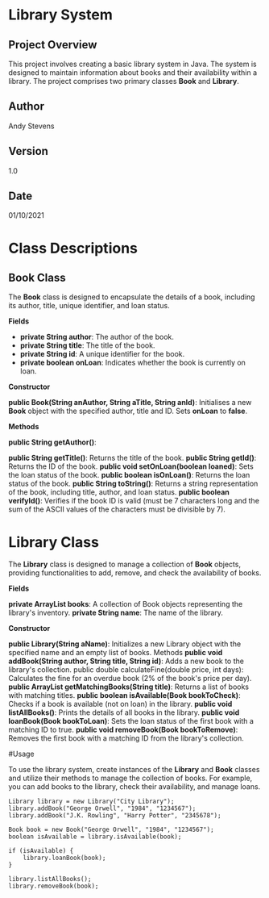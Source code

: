 # Library System

## Project Overview

This project involves creating a basic library system in Java.  The system is designed to maintain information about books and their availability within a library.  The project comprises two primary classes **Book** and **Library**.

## Author
Andy Stevens

## Version

1.0

## Date
01/10/2021

# Class Descriptions

## Book Class

The **Book** class is designed to encapsulate the details of a book, including its author, title, unique identifier, and loan status.

**Fields**

- **private String author**: The author of the book.
- **private String title**: The title of the book.
- **private String id**: A unique identifier for the book.
- **private boolean onLoan**: Indicates whether the book is currently on loan.

**Constructor**

**public Book(String anAuthor, String aTitle, String anId)**: Initialises a new **Book** object with the specified author, title and ID. Sets **onLoan** to **false**.

**Methods**

**public String getAuthor()**:
 
**public String getTitle()**: Returns the title of the book.
**public String getId()**: Returns the ID of the book.
**public void setOnLoan(boolean loaned)**: Sets the loan status of the book.
**public boolean isOnLoan()**: Returns the loan status of the book.
**public String toString()**: Returns a string representation of the book, including title, author, and loan status.
**public boolean verifyId()**: Verifies if the book ID is valid (must be 7 characters long and the sum of the ASCII values of the characters must be divisible by 7).

# Library Class

The **Library** class is designed to manage a collection of **Book** objects, providing functionalities to add, remove, and check the availability of books.

**Fields**

**private ArrayList<Book> books**: A collection of Book objects representing the library's inventory.
**private String name**: The name of the library.

**Constructor**

**public Library(String aName)**: Initializes a new Library object with the specified name and an empty list of books.
Methods
**public void addBook(String author, String title, String id)**: Adds a new book to the library's collection.
public double calculateFine(double price, int days): Calculates the fine for an overdue book (2% of the book's price per day).
**public ArrayList<Book> getMatchingBooks(String title)**: Returns a list of books with matching titles.
**public boolean isAvailable(Book bookToCheck)**: Checks if a book is available (not on loan) in the library.
**public void listAllBooks()**: Prints the details of all books in the library.
**public void loanBook(Book bookToLoan)**: Sets the loan status of the first book with a matching ID to true.
**public void removeBook(Book bookToRemove)**: Removes the first book with a matching ID from the library's collection.

#Usage

To use the library system, create instances of the **Library** and **Book** classes and utilize their methods to manage the collection of books. For example, you can add books to the library, check their availability, and manage loans.


```
Library library = new Library("City Library");
library.addBook("George Orwell", "1984", "1234567");
library.addBook("J.K. Rowling", "Harry Potter", "2345678");

Book book = new Book("George Orwell", "1984", "1234567");
boolean isAvailable = library.isAvailable(book);

if (isAvailable) {
    library.loanBook(book);
}

library.listAllBooks();
library.removeBook(book);
```